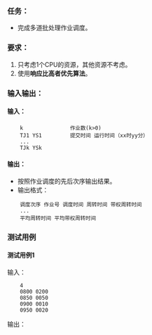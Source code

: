 ### 任务：
* 完成多道批处理作业调度。

### 要求：
1. 只考虑1个CPU的资源，其他资源不考虑。
2. 使用**响应比高者优先算法**。

### 输入输出：
#### 输入：
```
    k               作业数(k>0)
    TJ1 YS1         提交时间 运行时间（xx时yy分）
    ...
    TJk YSk
```
#### 输出：
* 按照作业调度的先后次序输出结果。
* 输出格式： 
```
    调度次序 作业号 调度时间 周转时间 带权周转时间
    ...
    平均周转时间 平均带权周转时间
```
### 测试用例
#### 测试用例1
输入：
```
    4
    0800 0200
    0850 0050
    0900 0010
    0950 0020
```
输出：
```

```